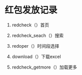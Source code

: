 # 红包发放记录

1. redcheck（）首页

2. redcheck_seach（）搜索

3. redoper（）时间段选择

4. download（）下载excel

5. redcheck_getmore（）加载更多